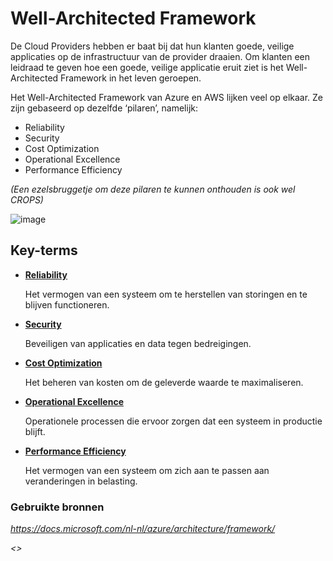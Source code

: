 # **Well-Architected Framework**

De Cloud Providers hebben er baat bij dat hun klanten goede, veilige applicaties op de infrastructuur van de provider draaien. Om klanten een leidraad te geven hoe een goede, veilige applicatie eruit ziet is het Well-Architected Framework in het leven geroepen.

Het Well-Architected Framework van Azure en AWS lijken veel op elkaar. Ze zijn gebaseerd op dezelfde ‘pilaren’, namelijk:

- Reliability
- Security
- Cost Optimization
- Operational Excellence
- Performance Efficiency

*(Een ezelsbruggetje om deze pilaren te kunnen onthouden is ook wel CROPS)*

![image](https://docs.microsoft.com/nl-nl/azure/architecture/framework/_images/waf-diagram-revised.png)

## **Key-terms**

- [**Reliability**](https://docs.microsoft.com/nl-nl/azure/architecture/framework/resiliency/)

    Het vermogen van een systeem om te herstellen van storingen en te blijven functioneren.

- [**Security**](https://docs.microsoft.com/nl-nl/azure/architecture/framework/security/)

    Beveiligen van applicaties en data tegen bedreigingen.

- [**Cost Optimization**](https://docs.microsoft.com/nl-nl/azure/architecture/framework/cost/)

    Het beheren van kosten om de geleverde waarde te maximaliseren.

- [**Operational Excellence**](https://docs.microsoft.com/nl-nl/azure/architecture/framework/devops/)

    Operationele processen die ervoor zorgen dat een systeem in productie blijft.

- [**Performance Efficiency**](https://docs.microsoft.com/nl-nl/azure/architecture/framework/scalability/)

    Het vermogen van een systeem om zich aan te passen aan veranderingen in belasting.

### **Gebruikte bronnen**

*<https://docs.microsoft.com/nl-nl/azure/architecture/framework/>*

*<>*